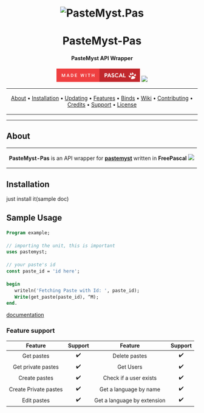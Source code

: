 <h1 align="center">
  <br>
  <img src="https://github.com/billyeatcookies/pastemyst-pas/.github/res/logo_static.png" width="200" alt="PasteMyst.Pas">
</h1>

<div align="center">
   <h1>PasteMyst-Pas</h1>
   <h4>PasteMyst API Wrapper</h4>
   <img src="res/madewithpascal.png" width=220>
   <img src="https://forthebadge.com/images/badges/built-with-love.svg">

</div>


<table style="margin-left: auto; margin-right: auto;">
<tr>
<td>

<p align="center">
  <a href="#about">About</a> •
  <a href="#installation">Installation</a> •
  <a href="#updating">Updating</a> •
  <a href="#features">Features</a> •
  <a href="#binds">Binds</a> •
  <a href="#wiki">Wiki</a> •
  <a href="#contributing">Contributing</a> •
  <a href="#credits">Credits</a> •
  <a href="#support">Support</a> •
  <a href="#license">License</a>
</p>
</td>
</tr>
</table>

---

## About

<table style="margin-left: auto; margin-right: auto;">
<tr>
<td>

**PasteMyst-Pas** is an API wrapper for [**pastemyst**](https://paste.myst.rs) written in **FreePascal** <img src="./fpc.gif" width=40>

<p align="right">
<!-- <sub>(Preview)</sub> -->
</p>

</td>
</tr>
</table>

## Installation

just install it(sample doc)


<!-- Design #2
<center>
   <table>
   <tr>
      <td align="center" width="30%">
         <img src="./icon.gif">
      </td>
      <td align="center" width="70%">

   # PasteMyst-Pas

   An API wrapper for [PasteMyst](https://paste.myst.rs/) written in **Pascal!**

   </tr>
   </table>
</center>
-->


## Sample Usage
```pas
Program example;

// importing the unit, this is important
uses pastemyst;

// your paste's id
const paste_id = 'id here';

begin
   writeln('Fetching Paste with Id: ', paste_id);
   Write(get_paste(paste_id), ^M);
end.
```
[documentation](https://billyeatcookies.gitbook.io/pastemyst-pas/)
### Feature support
| Feature               | Support| Feature                     | Support|
| :--------------------:|:------:| :--------------------------:| :-----:|
| Get pastes            | ✔️      | Delete pastes               | ✔️      | 
| Get private pastes    | ✔️      | Get Users                   | ✔️      |
| Create pastes         | ✔️      | Check if a user exists      | ✔️      | 
| Create Private pastes | ✔️      | Get a language by name      | ✔️      | 
| Edit pastes           | ✔️      | Get a language by extension | ✔️      |


<!--✔️❌-->        